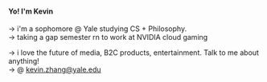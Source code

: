 <h4>Yo! I'm Kevin </h2>
→ i'm a sophomore @ Yale studying CS + Philosophy.  <br />
→ taking a gap semester rn to work at NVIDIA cloud gaming

→ i love the future of media, B2C products, entertainment. Talk to me about anything!  <br/>
→ @ kevin.zhang@yale.edu 
